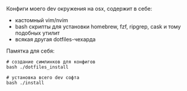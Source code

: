 Конфиги моего dev окружения на osx, содержит в себе:

- кастомный vim/nvim
- bash скрипты для установки homebrew, fzf, ripgrep, cask и тому подобных утилит
- всякая другая dotfiles-чехарда

Памятка для себя:

```
# создание симлинков для конфигов
bash ./dotfiles_install

# установка всего dev софта
bash ./install
```
